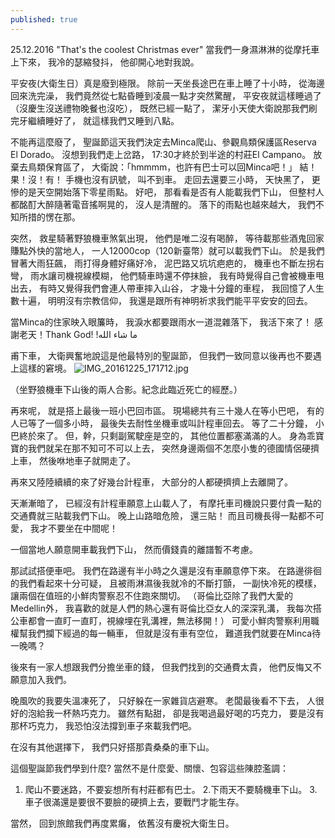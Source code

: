 ```yaml
---
published: true
---
```

25.12.2016
"That's the coolest Christmas ever"
當我們一身濕淋淋的從摩托車上下來，
我冷的瑟縮發抖，
他卻開心地對我說。
 
平安夜(大衛生日）真是廢到極限。
除前一天坐長途巴在車上睡了十小時，
從海邊回來洗完澡，
我們竟然從七點昏睡到凌晨一點才突然驚醒，
平安夜就這樣睡過了（沒慶生沒送禮物晚餐也沒吃），
既然已經一點了，
潔牙小天使大衛說那我們刷完牙繼續睡好了，
就這樣我們又睡到八點。
 
不能再這麼廢了，
聖誕節這天我們決定去Minca爬山、參觀鳥類保護區Reserva El Dorado。
沒想到我們走上岔路，
17:30才終於到半途的村莊El Campano。
放棄去鳥類保育區了，
大衛說：「hmmmm，也許有巴士可以回Minca吧！」
結！果！沒！有！
手機也沒有訊號，
叫不到車。
走回去還要三小時，
天快黑了，
更慘的是天空開始落下零星雨點。
好吧，
那看看是否有人能載我們下山，
但整村人都酩酊大醉隨著電音搖啊晃的，
沒人是清醒的。
落下的雨點也越來越大，
我們不知所措的愣在那。
 
突然，
救星騎著野狼機車煞氣出現，
他們是唯二沒有喝醉，
等待載那些酒鬼回家賺點外快的當地人，
一人12000cop（120新臺幣）就可以載我們下山。
於是我們冒著大雨狂飆，
雨打得身體好痛好冷，
泥巴路又坑坑疤疤的，
機車也不斷左拐右彎，
雨水讓司機視線模糊，
他們騎車時還不停抹臉，
我有時覺得自己會被機車甩出去，
有時又覺得我們會連人帶車摔入山谷，
才幾十分鐘的車程，
我回憶了人生數十遍，
明明沒有宗教信仰，
我還是跟所有神明祈求我們能平平安安的回去。
 
當Minca的住家映入眼簾時，
我淚水都要跟雨水一道混雜落下，
我活下來了！
感謝老天！Thank God! !ما شاء الله
 
甫下車，
大衛興奮地說這是他最特別的聖誕節，
但我們一致同意以後再也不要遇上這樣的窘境。
![IMG_20161225_171712.jpg]({{site.baseurl}}/_posts/IMG_20161225_171712.jpg)


 
（坐野狼機車下山後的兩人合影。紀念此臨近死亡的經歷。）
 
再來呢，
就是搭上最後一班小巴回市區。
現場總共有三十幾人在等小巴吧，
有的人已等了一個多小時，
最後失去耐性坐機車或叫計程車回去。
等了二十分鐘，
小巴終於來了。
但，幹，只剩副駕駛座是空的，
其他位置都塞滿滿的人。
身為乖寶寶的我們就呆在那不知可不可以上去，
突然身邊兩個不怎麼小隻的德國情侶硬擠上車，
然後咻地車子就開走了。
 
再來又陸陸續續的來了好幾台計程車，
大部分的人都硬擠擠上去離開了。
 
天漸漸暗了，
已經沒有計程車願意上山載人了，
有摩托車司機說只要付貴一點的交通費就三貼載我們下山。
晚上山路暗危險，
還三貼！
而且司機長得一點都不可愛，
我才不要坐在中間呢！
 
一個當地人願意開車載我們下山，
然而價錢貴的離譜暫不考慮。
 
那試試搭便車吧。
我們在路邊有半小時之久還是沒有車願意停下來。
在路邊徘徊的我們看起來十分可疑，
且被雨淋濕後我就冷的不斷打顫，
一副快冷死的模樣，
讓兩個在值班的小鮮肉警察忍不住跑來關切。
（哥倫比亞除了我們大愛的Medellin外，
我喜歡的就是人們的熱心還有哥倫比亞女人的深深乳溝，
我每次搭公車都會一直盯一直盯，視線埋在乳溝裡，無法移開！）
可愛小鮮肉警察利用職權幫我們攔下經過的每一輛車，
但就是沒有車有空位，
難道我們就要在Minca待一晚嗎？
 
後來有一家人想跟我們分擔坐車的錢，
但我們找到的交通費太貴，
他們反悔又不願意加入我們。
 
晚風吹的我要失溫凍死了，
只好躲在一家雜貨店避寒。
老闆最後看不下去，
人很好的泡給我一杯熱巧克力。
雖然有點甜，
卻是我喝過最好喝的巧克力，
要是沒有那杯巧克力，
我恐怕沒法撐到車子來載我們吧。
 
在沒有其他選擇下，
我們只好搭那貴桑桑的車下山。
 
這個聖誕節我們學到什麼?
當然不是什麼愛、關懷、包容這些陳腔濫調：
1. 爬山不要迷路，不要妄想所有村莊都有巴士。
2.下雨天不要騎機車下山。
3.車子很滿還是要很不要臉的硬擠上去，要戰鬥才能生存。
 
當然，
回到旅館我們再度累癱，
依舊沒有慶祝大衛生日。
